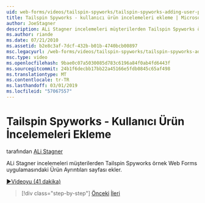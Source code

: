 ```yaml
---
uid: web-forms/videos/tailspin-spyworks/tailspin-spyworks-adding-user-product-reviews
title: Tailspin Spyworks - kullanıcı ürün incelemeleri ekleme | Microsoft Docs
author: JoeStagner
description: ALi Stagner incelemeleri müşterilerden Tailspin Spyworks örnek Web Forms uygulamasındaki Ürün Ayrıntıları sayfası ekler.
ms.author: riande
ms.date: 07/21/2010
ms.assetid: b2e8c3af-7dcf-432b-b01b-4740bcb00897
msc.legacyurl: /web-forms/videos/tailspin-spyworks/tailspin-spyworks-adding-user-product-reviews
msc.type: video
ms.openlocfilehash: 9bae0c07a5030085d783c6196a84f0ab4fd6443f
ms.sourcegitcommit: 24b1f6decbb17bb22a45166e5fdb0845c65af498
ms.translationtype: MT
ms.contentlocale: tr-TR
ms.lasthandoff: 03/01/2019
ms.locfileid: "57067557"
---
```

<a name="tailspin-spyworks---adding-user-product-reviews"></a>Tailspin Spyworks - Kullanıcı Ürün İncelemeleri Ekleme
====================
tarafından [ALi Stagner](https://github.com/JoeStagner)

ALi Stagner incelemeleri müşterilerden Tailspin Spyworks örnek Web Forms uygulamasındaki Ürün Ayrıntıları sayfası ekler.

[&#9654;Videoyu (41 dakika)](https://channel9.msdn.com/Blogs/ASP-NET-Site-Videos/tailspin-spyworks-adding-user-product-reviews)

> [!div class="step-by-step"]
> [Önceki](tailspin-spyworks-final-check-out.md)
> [İleri](tailspin-spyworks-displaying-user-reviews.md)
